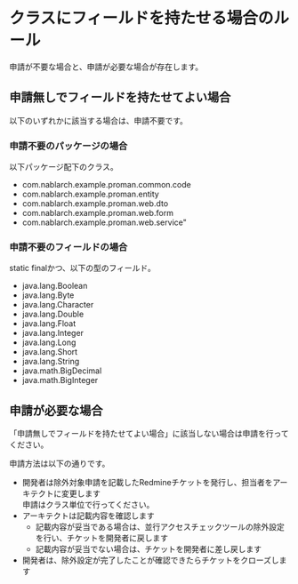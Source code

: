# クラスにフィールドを持たせる場合のルール

申請が不要な場合と、申請が必要な場合が存在します。

## 申請無しでフィールドを持たせてよい場合

以下のいずれかに該当する場合は、申請不要です。

### 申請不要のパッケージの場合
以下パッケージ配下のクラス。
-  com.nablarch.example.proman.common.code
-  com.nablarch.example.proman.entity
-  com.nablarch.example.proman.web.dto
-  com.nablarch.example.proman.web.form
-  com.nablarch.example.proman.web.service"

### 申請不要のフィールドの場合
static finalかつ、以下の型のフィールド。
- java.lang.Boolean
- java.lang.Byte
- java.lang.Character
- java.lang.Double
- java.lang.Float
- java.lang.Integer
- java.lang.Long
- java.lang.Short
- java.lang.String
- java.math.BigDecimal
- java.math.BigInteger


## 申請が必要な場合

「申請無しでフィールドを持たせてよい場合」に該当しない場合は申請を行ってください。

申請方法は以下の通りです。

- 開発者は除外対象申請を記載したRedmineチケットを発行し、担当者をアーキテクトに変更します  
  申請はクラス単位で行ってください。 
- アーキテクトは記載内容を確認します
  - 記載内容が妥当である場合は、並行アクセスチェックツールの除外設定を行い、チケットを開発者に戻します
  - 記載内容が妥当でない場合は、チケットを開発者に差し戻します
- 開発者は、除外設定が完了したことが確認できたらチケットをクローズします
